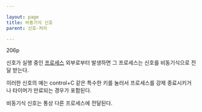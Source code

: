 ```yaml
---

layout: page
title: 비동기식 신호
parent: 신호-처리

---
```



206p

신호가 실행 중인 [프로세스](프로세스.html) 외부로부터 발생하면 그 프로세스는 신호를 비동기식으로 전달 받는다.

이러한 신호의 예는 control+C 같은 특수한 키를 눌러서 프로세스를 강제 종료시키거나 타이머가 만료되는 경우가 포함된다.

비동기식 신호는 통상 다른 프로세스에 전달된다.